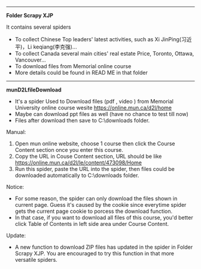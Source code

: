 ---------------------------------------------------------------------------------------------------------------------------------------------
**Folder Scrapy XJP**

It contains several spiders
  - To collect Chinese Top leaders' latest activities, such as Xi JinPing(习近平)，Li keqiang(李克强)...
  - To collect Canada several main cities' real estate Price, Toronto, Ottawa, Vancouver...
  - To download files from Memorial online course 
  -  More details could be found in READ ME in that folder

---------------------------------------------------------------------------------------------------------------------------------------------

**munD2LfileDownload** 
- It's a spider Used to Download files (pdf , video ) from Memorial University online course wesite https://online.mun.ca/d2l/home
- Maybe can download ppt files as well (have no chance to test till now)
- Files after download then save to C:\downloads folder.

Manual:
1. Open mun online website, choose 1 course then click the Course Content section once you enter this course.
2. Copy the URL in Couse Content section, URL should be like https://online.mun.ca/d2l/le/content/473098/Home
3. Run this spider, paste the URL into the spider, then files could be downloaded automatically to C:\downloads folder.

Notice: 
- For some reason, the spider can only download the files shown in current page. Guess it's caused by the cookie since everytime spider gets the current page cookie to porcess the download function.
- In that case, if you want to download all files of this course, you'd better click Table of Contents in left side area under Course Content.

Update:
- A new function to download ZIP files has updated in the spider in Folder Scrapy XJP. You are encouraged to try this function in that more versatile spiders. 
